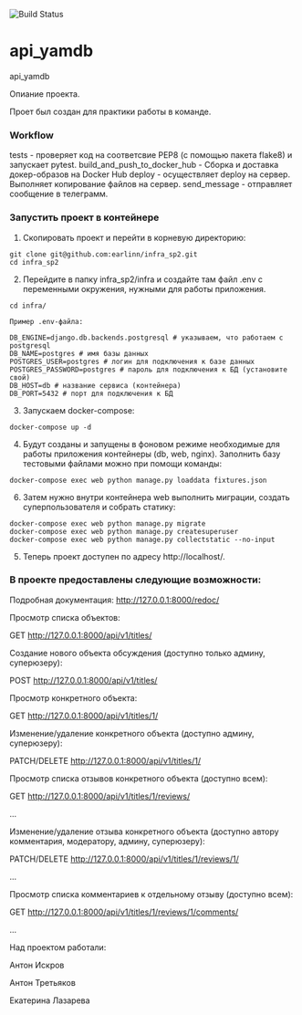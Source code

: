 ![Build Status](https://github.com/LazarevaKate/yamdb_final/actions/workflows/yamdb_workflow.yml/badge.svg)

# api_yamdb

api_yamdb

Опиание проекта.

Проет был создан для практики работы в команде. 
### Workflow
tests - проверяет код на соответсвие  PEP8 (с помощью пакета flake8) и запускает pytest. 
build_and_push_to_docker_hub - Сборка и доставка докер-образов на Docker Hub
deploy - осуществляет deploy на сервер. Выполняет копирование файлов на сервер.
send_message - отправляет сообщение в телеграмм. 

### Запустить проект в контейнере

1. Скопировать проект и перейти в корневую директорию:
```
git clone git@github.com:earlinn/infra_sp2.git
cd infra_sp2
```
2. Перейдите в папку infra_sp2/infra и создайте там файл .env с переменными окружения, нужными для работы приложения. 
```
cd infra/

Пример .env-файла:

DB_ENGINE=django.db.backends.postgresql # указываем, что работаем с postgresql
DB_NAME=postgres # имя базы данных
POSTGRES_USER=postgres # логин для подключения к базе данных
POSTGRES_PASSWORD=postgres # пароль для подключения к БД (установите свой)
DB_HOST=db # название сервиса (контейнера)
DB_PORT=5432 # порт для подключения к БД 
```
3. Запускаем docker-compose:
```
docker-compose up -d
```
4. Будут созданы и запущены в фоновом режиме необходимые для работы приложения контейнеры (db, web, nginx). Заполнить базу тестовыми файлами можно при помощи команды:
```
docker-compose exec web python manage.py loaddata fixtures.json
```
6. Затем нужно внутри контейнера web выполнить миграции, создать суперпользователя и собрать статику:
```
docker-compose exec web python manage.py migrate
docker-compose exec web python manage.py createsuperuser
docker-compose exec web python manage.py collectstatic --no-input 
```
5. Теперь проект доступен по адресу http://localhost/.

### В проекте предоставлены следующие возможности:

Подробная документация: http://127.0.0.1:8000/redoc/

Просмотр списка объектов:

GET http://127.0.0.1:8000/api/v1/titles/

Создание нового объекта обсуждения (доступно только админу, суперюзеру):

POST http://127.0.0.1:8000/api/v1/titles/

Просмотр конкретного объекта:

GET http://127.0.0.1:8000/api/v1/titles/1/

Изменение/удаление конкретного объекта (доступно админу, суперюзеру):

PATCH/DELETE http://127.0.0.1:8000/api/v1/titles/1/

Просмотр списка отзывов конкретного объекта (доступно всем):

GET http://127.0.0.1:8000/api/v1/titles/1/reviews/

...

Изменение/удаление отзыва конкретного объекта (доступно автору комментария, модератору, админу, суперюзеру):

PATCH/DELETE http://127.0.0.1:8000/api/v1/titles/1/reviews/1/

...

Просмотр списка комментариев к отдельному отзыву (доступно всем):

GET http://127.0.0.1:8000/api/v1/titles/1/reviews/1/comments/

...

Над проектом работали:

Антон Искров

Антон Третьяков

Екатерина Лазарева
